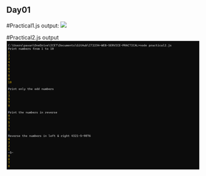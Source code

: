 <h2>Day01</h2>
#Practical1.js output:
<img src="IT2234-WEB-SERVICE-PRACTICAL\img\practical1output.png">

#Practical2.js output
<img src="img\practical2output.png">
